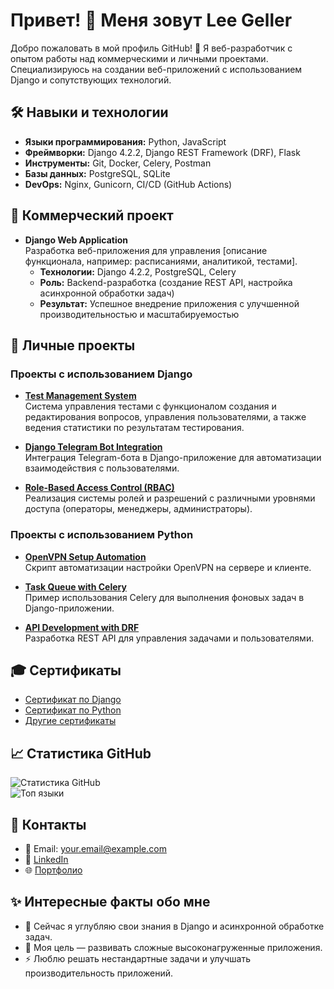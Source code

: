 # Привет! 👋 Меня зовут Lee Geller  

Добро пожаловать в мой профиль GitHub! 🚀 Я веб-разработчик с опытом работы над коммерческими и личными проектами. Специализируюсь на создании веб-приложений с использованием Django и сопутствующих технологий.  

## 🛠️ Навыки и технологии  
- **Языки программирования:** Python, JavaScript  
- **Фреймворки:** Django 4.2.2, Django REST Framework (DRF), Flask  
- **Инструменты:** Git, Docker, Celery, Postman  
- **Базы данных:** PostgreSQL, SQLite  
- **DevOps:** Nginx, Gunicorn, CI/CD (GitHub Actions)  

## 🌟 Коммерческий проект  
- **Django Web Application**  
  Разработка веб-приложения для управления [описание функционала, например: расписаниями, аналитикой, тестами].  
  - **Технологии:** Django 4.2.2, PostgreSQL, Celery  
  - **Роль:** Backend-разработка (создание REST API, настройка асинхронной обработки задач)  
  - **Результат:** Успешное внедрение приложения с улучшенной производительностью и масштабируемостью  

## 📂 Личные проекты  

### Проекты с использованием Django  
- **[Test Management System](https://github.com/LeeGeller/test-management-system)**  
  Система управления тестами с функционалом создания и редактирования вопросов, управления пользователями, а также ведения статистики по результатам тестирования.  

- **[Django Telegram Bot Integration](https://github.com/LeeGeller/django-telegram-bot)**  
  Интеграция Telegram-бота в Django-приложение для автоматизации взаимодействия с пользователями.  

- **[Role-Based Access Control (RBAC)](https://github.com/LeeGeller/django-rbac-system)**  
  Реализация системы ролей и разрешений с различными уровнями доступа (операторы, менеджеры, администраторы).  

### Проекты с использованием Python  
- **[OpenVPN Setup Automation](https://github.com/LeeGeller/openvpn-setup)**  
  Скрипт автоматизации настройки OpenVPN на сервере и клиенте.  

- **[Task Queue with Celery](https://github.com/LeeGeller/django-celery-queue)**  
  Пример использования Celery для выполнения фоновых задач в Django-приложении.  

- **[API Development with DRF](https://github.com/LeeGeller/drf-api-project)**  
  Разработка REST API для управления задачами и пользователями.  

## 🎓 Сертификаты  
- [Сертификат по Django](https://github.com/LeeGeller/CV_and_Portfolio/blob/main/Django.pdf)  
- [Сертификат по Python](https://github.com/LeeGeller/CV_and_Portfolio/blob/main/Python.pdf)  
- [Другие сертификаты](https://github.com/LeeGeller/CV_and_Portfolio)  

## 📈 Статистика GitHub  
![Статистика GitHub](https://github-readme-stats.vercel.app/api?username=LeeGeller&show_icons=true&theme=radical)  
![Топ языки](https://github-readme-stats.vercel.app/api/top-langs/?username=LeeGeller&layout=compact&theme=radical)  

## 💬 Контакты  
- 📧 Email: your.email@example.com  
- 💼 [LinkedIn](https://www.linkedin.com/in/lee-geller/)  
- 🌐 [Портфолио](https://github.com/LeeGeller/CV_and_Portfolio)  

## ✨ Интересные факты обо мне  
- 🌱 Сейчас я углубляю свои знания в Django и асинхронной обработке задач.  
- 🎯 Моя цель — развивать сложные высоконагруженные приложения.  
- ⚡ Люблю решать нестандартные задачи и улучшать производительность приложений.  
